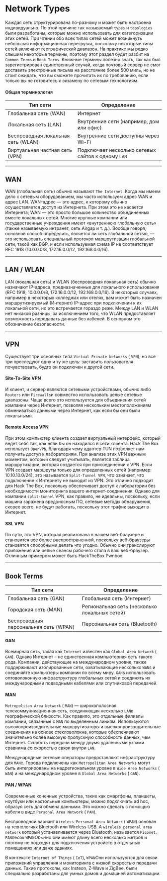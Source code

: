 
# Network Types

Каждая сеть структурирована по-разному и может быть настроена индивидуально. По этой причине так называемый `types` и `topologies` были разработаны, которые можно использовать для категоризации этих сетей. При чтении обо всех типах сетей может возникнуть небольшая информационная перегрузка, поскольку некоторые типы сетей включают географический диапазон. На практике мы редко слышим некоторые термины, поэтому этот раздел будет разбит на `Common Terms` и `Book Terms`. Книжные термины полезно знать, так как был зарегистрирован единственный случай, когда почтовый сервер не смог доставить электронные письма на расстояние более 500 миль, но не стоит ожидать, что вы сможете прочитать их по требованию, если только вы не готовитесь к экзамену по сетевым технологиям.

#### Общая терминология

|**Тип сети**|**Определение**|
|---|---|
|Глобальная сеть (WAN)|Интернет|
|Локальная сеть (LAN)|Внутренние сети (например, дом или офис)|
|Беспроводная локальная сеть (WLAN)|Внутренние сети доступны через Wi-Fi|
|Виртуальная частная сеть (VPN)|Подключает несколько сетевых сайтов к одному `LAN`|

---

## WAN

WAN (глобальная сеть) обычно называют `The Internet`. Когда мы имеем дело с сетевым оборудованием, мы часто используем адрес WAN и адрес LAN. WAN-адрес — это адрес, к которому обычно осуществляется доступ из Интернета. При этом это не касается Интернета; WAN — это просто большое количество объединенных вместе локальных сетей. Многие крупные компании или государственные учреждения имеют «внутреннюю глобальную сеть» (также называемую интранет, сеть Airgap и т. д.). Вообще говоря, основной способ определить, является ли сеть глобальной сетью, — это использовать специальный протокол маршрутизации глобальной сети, такой как BGP, и если используемая схема IP не соответствует RFC 1918 (10.0.0.0/8, 172.16.0.0/12, 192.168.0.0/16).

---

## LAN / WLAN

LAN (локальная сеть) и WLAN (беспроводная локальная сеть) обычно назначают IP-адреса, предназначенные для локального использования (RFC 1918, 10.0.0.0/8, 172.16.0.0/12, 192.168.0.0/16). В некоторых случаях, например в некоторых колледжах или отелях, вам может быть назначен маршрутизируемый (Интернет) IP-адрес при подключении к их локальной сети, но это встречается гораздо реже. Между LAN и WLAN нет никакой разницы, за исключением того, что WLAN предоставляет возможность передавать данные без кабелей. В основном это обозначение безопасности.

---

## VPN

Существует три основных типа `Virtual Private Networks` ( `VPN`), но все три преследуют одну и ту же цель: заставить пользователя почувствовать, будто он подключен к другой сети.

#### Site-To-Site VPN

И клиент, и сервер являются сетевыми устройствами, обычно либо `Routers` или `Firewalls`и совместно использовать целые сетевые диапазоны. Чаще всего это используется для объединения сетей компании через Интернет, позволяя нескольким местоположениям обмениваться данными через Интернет, как если бы они были локальными.

#### Remote Access VPN

При этом компьютер клиента создает виртуальный интерфейс, который ведет себя так, как если бы он находился в сети клиента. Hack The Box использует `OpenVPN`, благодаря чему адаптер TUN позволяет нам получить доступ к лабораториям. При анализе этих VPN важным моментом, который следует учитывать, является таблица маршрутизации, которая создается при присоединении к VPN. Если VPN создает маршруты только для определенных сетей (например: 10.10.10.0/24), это называется `Split-Tunnel VPN`, что означает, что подключение к Интернету не выходит из VPN. Это отлично подходит для Hack The Box, поскольку обеспечивает доступ к лаборатории без необходимости мониторинга вашего интернет-соединения. Однако для компании `split-tunnel` VPN, как правило, не идеальны, поскольку, если машина заражена вредоносным ПО, сетевые методы обнаружения, скорее всего, не будут работать, поскольку этот трафик выходит в Интернет.

#### SSL VPN

По сути, это VPN, которая реализована в нашем веб-браузере и становится все более распространенной, поскольку веб-браузеры становятся способными делать что угодно. Обычно они транслируют приложения или целые сеансы рабочего стола в ваш веб-браузер. Отличным примером может быть HackTheBox Pwnbox.

---

## Book Terms

|Тип сети|Определение|
|---|---|
|Глобальная сеть (GAN)|Глобальная сеть (Интернет)|
|Городская сеть (MAN)|Региональная сеть (несколько локальных сетей)|
|Беспроводная персональная сеть (WPAN)|Персональная сеть (Bluetooth)|

#### GAN

Всемирная сеть, такая как `Internet` известен как `Global Area Network` ( `GAN`). Однако Интернет – не единственная компьютерная сеть такого рода. Компании, действующие на международном уровне, также поддерживают изолированные сети, охватывающие несколько `WAN`s и соединяйте компьютеры компании по всему миру. `GAN`s использовать оптоволоконную инфраструктуру глобальных сетей и соединять их международными подводными кабелями или спутниковой передачей.

#### MAN

`Metropolitan Area Network` ( `MAN`) — широкополосная телекоммуникационная сеть, соединяющая несколько `LAN`в географической близости. Как правило, это отдельные филиалы компании, связанные с `MAN` по выделенным линиям. Используются высокопроизводительные маршрутизаторы и высокопроизводительные соединения на основе стекловолокна, которые обеспечивают значительно более высокую пропускную способность данных, чем Интернет. Скорость передачи между двумя удаленными узлами сравнима со скоростью связи внутри `LAN`.

Международные сетевые операторы предоставляют инфраструктуру для `MAN`с. Города подключены как `Metropolitan Area Networks` могут быть интегрированы на надрегиональном уровне в `Wide Area Networks` ( `WAN`) и на международном уровне в `Global Area Networks` ( `GAN`).

#### PAN / WPAN

Современные конечные устройства, такие как смартфоны, планшеты, ноутбуки или настольные компьютеры, можно подключать ad hoc, образуя сеть для обмена данными. Это можно сделать с помощью кабеля в виде `Personal Area Network` ( `PAN`).

Беспроводной вариант `Wireless Personal Area Network` ( `WPAN`) основан на технологиях Bluetooth или Wireless USB. А `wireless personal area network` который устанавливается через Bluetooth, называется `Piconet`. `PAN`песок `WPAN`Обычно они имеют длину всего несколько метров и поэтому не подходят для подключения устройств в отдельных помещениях или даже зданиях.

В контексте `Internet of Things` ( `IoT`), `WPAN`Они используются для связи приложений управления и мониторинга с низкой скоростью передачи данных. Такие протоколы, как Insteon, Z-Wave и ZigBee, были специально разработаны для умных домов и домашней автоматизации.